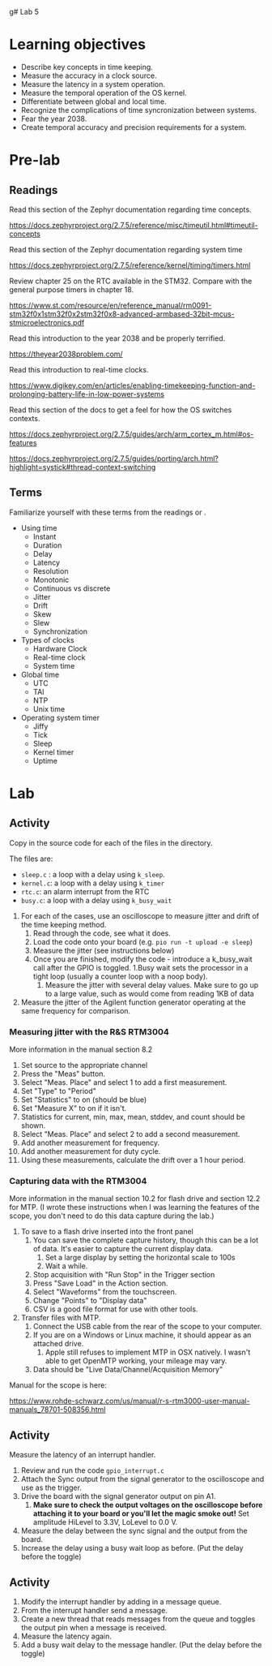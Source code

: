 g# Lab 5
# Learning objectives
* Describe key concepts in time keeping.
* Measure the accuracy in a clock source.
* Measure the latency in a system operation.
* Measure the temporal operation of the OS kernel.
* Differentiate between global and local time.
* Recognize the complications of time syncronization between systems.
* Fear the year 2038.
* Create temporal accuracy and precision requirements for a system.

# Pre-lab
## Readings
Read this section of the Zephyr documentation regarding time concepts.

https://docs.zephyrproject.org/2.7.5/reference/misc/timeutil.html#timeutil-concepts

Read this section of the Zephyr documentation regarding system time

https://docs.zephyrproject.org/2.7.5/reference/kernel/timing/timers.html

Review chapter 25 on the RTC available in the STM32. Compare with the general purpose timers in chapter 18.

https://www.st.com/resource/en/reference_manual/rm0091-stm32f0x1stm32f0x2stm32f0x8-advanced-armbased-32bit-mcus-stmicroelectronics.pdf

Read this introduction to the year 2038 and be properly terrified.

https://theyear2038problem.com/

Read this introduction to real-time clocks.

https://www.digikey.com/en/articles/enabling-timekeeping-function-and-prolonging-battery-life-in-low-power-systems

Read this section of the docs to get a feel for how the OS switches contexts.

https://docs.zephyrproject.org/2.7.5/guides/arch/arm_cortex_m.html#os-features

https://docs.zephyrproject.org/2.7.5/guides/porting/arch.html?highlight=systick#thread-context-switching

## Terms
Familiarize yourself with these terms from the readings or .

* Using time
    * Instant
    * Duration
    * Delay
    * Latency
    * Resolution
    * Monotonic
    * Continuous vs discrete
    * Jitter
    * Drift
    * Skew
    * Slew
    * Synchronization
* Types of clocks
    * Hardware Clock
    * Real-time clock
    * System time
* Global time
    * UTC
    * TAI
    * NTP
    * Unix time
* Operating system timer
    * Jiffy
    * Tick
    * Sleep
    * Kernel timer
    * Uptime

# Lab
## Activity
Copy in the source code for each of the files in the directory.

The files are:
* `sleep.c` : a loop with a delay using `k_sleep`.
* `kernel.c`: a loop with a delay using `k_timer`
* `rtc.c`: an alarm interrupt from the RTC
* `busy.c`: a loop with a delay using `k_busy_wait`

1. For each of the cases, use an oscilloscope to measure jitter and drift of the time keeping method.
   1. Read through the code, see what it does.
   1. Load the code onto your board (e.g. `pio run -t upload -e sleep`)
   1. Measure the jitter (see instructions below)
   1. Once you are finished, modify the code - introduce a k_busy_wait call after the GPIO is toggled.
       1.Busy wait sets the processor in a tight loop (usually a counter loop with a noop body).
       1. Measure the jitter with several delay values. Make sure to go up to a large value, such as would come from reading 1KB of data
1. Measure the jitter of the Agilent function generator operating at the same frequency for comparison.

### Measuring jitter with the R&S RTM3004
More information in the manual section 8.2

1. Set source to the appropriate channel
1. Press the "Meas" button.
1. Select "Meas. Place" and select 1 to add a first measurement.
1. Set "Type" to "Period"
1. Set "Statistics" to on (should be blue)
1. Set "Measure X" to on if it isn't.
1. Statistics for current, min, max, mean, stddev, and count should be shown.
1. Select "Meas. Place" and select 2 to add a second measurement.
1. Add another measurement for frequency.
1. Add another measurement for duty cycle.
1. Using these measurements, calculate the drift over a 1 hour period.

### Capturing data with the RTM3004
More information in the manual section 10.2 for flash drive and section 12.2 for MTP. (I wrote these instructions when I was learning the features of the scope, you don't need to do this data capture during the lab.)

1. To save to a flash drive inserted into the front panel
    1. You can save the complete capture history, though this can be a lot of data. It's easier to capture the current display data.
        1. Set a large display by setting the horizontal scale to 100s
        1. Wait a while.
    1. Stop acquisition with "Run Stop" in the Trigger section
    1. Press "Save Load" in the Action section.
    1. Select "Waveforms" from the touchscreen.
    1. Change "Points" to "Display data"
    1. CSV is a good file format for use with other tools.
1. Transfer files with MTP.
    1. Connect the USB cable from the rear of the scope to your computer.
    1. If you are on a Windows or Linux machine, it should appear as an attached drive.
        1. Apple still refuses to implement MTP in OSX natively. I wasn't able to get OpenMTP working, your mileage may vary.
    1. Data should be "Live Data/Channel/Acquisition Memory"

Manual for the scope is here:

https://www.rohde-schwarz.com/us/manual/r-s-rtm3000-user-manual-manuals_78701-508356.html
## Activity
Measure the latency of an interrupt handler.

1. Review and run the code `gpio_interrupt.c`
1. Attach the Sync output from the signal generator to the oscilloscope and use as the trigger.
1. Drive the board with the signal generator output on pin A1.
   1. **Make sure to check the output voltages on the oscilloscope before attaching it to your board or you'll let the magic smoke out!** Set amplitude HiLevel to 3.3V, LoLevel to 0.0 V.
1. Measure the delay between the sync signal and the output from the board.
1. Increase the delay using a busy wait loop as before. (Put the delay before the toggle)

## Activity
1. Modify the interrupt handler by adding in a message queue.
1. From the interrupt handler send a message.
1. Create a new thread that reads messages from the queue and toggles the output pin when a message is received.
1. Measure the latency again.
1. Add a busy wait delay to the message handler. (Put the delay before the toggle)
